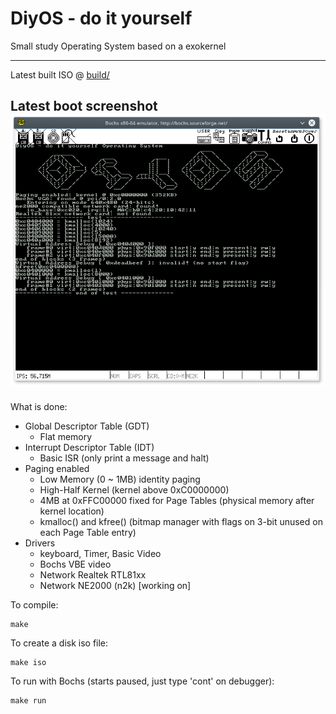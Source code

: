 # DiyOS - do it yourself
Small study Operating System based on a exokernel

---
Latest built ISO @ [build/](build/)

Latest boot screenshot
![Boot Screenshot](build/screenshot.png)
---

What is done:
* Global Descriptor Table (GDT)
  * Flat memory
* Interrupt Descriptor Table (IDT)
  * Basic ISR (only print a message and halt)
* Paging enabled
  * Low Memory (0 ~ 1MB) identity paging
  * High-Half Kernel (kernel above 0xC0000000)
  * 4MB at 0xFFC00000 fixed for Page Tables (physical memory after kernel location)
  * kmalloc() and kfree() (bitmap manager with flags on 3-bit unused on each Page Table entry)
* Drivers
  * keyboard, Timer, Basic Video
  * Bochs VBE video
  * Network Realtek RTL81xx
  * Network NE2000 (n2k) [working on]

To  compile:
```
make
```
To create a disk iso file:
```
make iso
```
To run with Bochs (starts paused, just type 'cont' on debugger):
```
make run
```

